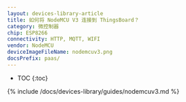 ```yaml
---
layout: devices-library-article
title: 如何将 NodeMCU V3 连接到 ThingsBoard？
category: 微控制器
chip: ESP8266
connectivity: HTTP, MQTT, WIFI
vendor: NodeMCU
deviceImageFileName: nodemcuv3.png
docsPrefix: paas/
---
```


* TOC
{:toc}

{% include /docs/devices-library/guides/nodemcuv3.md %}